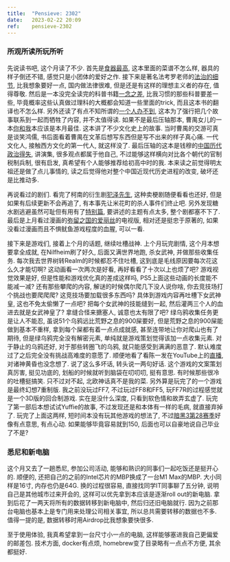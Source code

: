 ```yaml
---
title:  "Pensieve: 2302"
date:   2023-02-22 20:09
ref:    pensieve-2302
---
```



### 所观所读所玩所听

先说读书吧, 这个月读了不少. 首先是[食器最高](https://book.douban.com/subject/27604992/), 这本里面的菜谱不怎么样, 器具的样子倒还不错, 感觉只是小团体的爱好之作. 接下来是著名法考罗老师的[法治的细节](https://book.douban.com/subject/35635639/), 比我想象要好一点, 国内做法律很难, 但是还是有这样的理想主义者的存在, 值得尊敬. 然后是一本没完全读完的科普书籍[一念之差](https://book.douban.com/subject/26997359/), 比我习惯的那些科普要差一些, 毕竟概率这些认真做过理科的大概都会知道一些里面的trick, 而且这本书的翻译也不怎么样. 另外还读了有点不知所谓的[一个人办不到](https://book.douban.com/subject/34857929/), 这本为了强行把几个故事联系到一起而牺牲了内容, 并不太值得读. 如果不是最后压轴那本, 曹禺女儿的一本[你和我](https://book.douban.com/subject/35094877/)本应该是本月最佳. 这本讲了不少文化史上的故事. 当时曹禺的交游可真是谈笑鸿儒, 书后面看着曹禺在文革后想写东西但是写不出来的样子真心痛. 一代文化人, 接触西方文化的第一代人, 就这样没了. 最后压轴的这本是钱穆的[中国历代政治得失](https://book.douban.com/subject/1003479/), 讲演集, 很多观点都属于他自己, 不过能够这样横向对比各个朝代的官制税制兵制, 很有启发, 真希望有个人能够推荐给初高中时的我. 本来读之前觉得明太祖还是做了点儿事情的, 读之后觉得他对整个中国近现代历史进程的改变, 破坏还是比推动多.

再说看过的剧们. 看完了柯南的衍生剧[犯泽先生](https://movie.douban.com/subject/35617459/), 这种卖梗剧随便看看也还好, 但是如果有后续更新不会再追了, 有本事先让米花町的杀人事件们终止吧. 另外发现糖水剧逃避虽然可耻但有用有了[特别篇](https://movie.douban.com/subject/35211578/), 要讲述的主题有点太多, 整个剧都塞不下了. 最后是上月看过漫画的[弥留之国的爱丽丝](https://www.netflix.com/title/80200575)的电视版, 相对还是挺忠于原著的, 如果没看过漫画而且不惧鱿鱼游戏程度的血腥, 可以一看.

接下来是游戏们, 接着上个月的话题, 继续吐槽战神. 上个月玩完剧情, 这个月本想要拿全成就, 在Nilfheim刷了好久, 后面又满世界地跑, 杀女武神, 并做那些收集任务. 每次我去世界树转Realm的时候都忍不住吐槽, 这到底是毛线原因要每次花这么久才能切啊? 这动画看一次两次是好看, 再好看看了十次以上也烦了吧? 游戏视觉效果是好, 但是性能和游戏优化真的差成这样吗, PS5上面这些动画的长度能不能减一减? 还有那些攀爬的内容, 解谜的时候偶尔爬几下没人说你啥, 你去竞技场打个挑战也要爬爬爬? 这竞技场要加载很多东西吗? 具体到游戏内容再吐槽下女武神皇, 这也不免太偷懒了一点吧? 把每个女武神的技能缝到一起, 然后灌两三个人的血进去就是女武神皇了? 拿缝合怪来搪塞人, 诚意也太有限了吧? 绿乌鸦收集任务更是让人不能忍, 虽说51个乌鸦远比荒野之息的900屎要好, 但是荒野之息的900屎能做到基本不重样, 拿到每个屎都有着一点点成就感, 甚至连带地让你对爬山也有了期待, 但是绿乌鸦完全没有解密元素, 单纯就是游戏策划觉得该加一点收集元素. 对于静止的乌鸦还好, 对于那些转圈飞的乌鸦, 就只能感受到满满的恶意了. 默认难度过了之后完全没有挑战高难度的意愿了. 顺便地看了看陈一发在YouTube上的[直播](https://www.youtube.com/watch?v=wNPmLAWNW-M), 对诸神黄昏也没念想了. 说了这么多坏话, 转头说一两句好话. 这个游戏的文案策划真厉害, 挺见功底的, 划船的时候就听到脑袋在叨叨叨, 挺有意思. 有时候那些很冷的吐槽挺搞笑. 只不过对不起, 北欧神话真不是我的菜. 另外算是玩完了的一个游戏是最终幻想7重制版. 我之前没玩过FF7, 不过玩过FF8和FF5, 玩FF7R的过程感觉就是一个3D版的回合制游戏. 实在是没什么深度, 只看到软色情和故弄玄虚了. 玩完了第一部后本想试试Yuffie的故事, 不过发现还是和本体有一样的毛病, 就直接弃掉了. 玩完了上面这两样, 短时间本没有玩其他游戏的想法了, 不过[暗黑3第28赛季](https://news.blizzard.com/en-us/diablo3/23897180/season-28-rites-of-sanctuary-preview)好像有点意思, 有点心动. 如果能够毕竟容易就到150, 后面也可以自豪地说自己毕业了不是?


### 悉尼和新电脑

这个月又去了一趟悉尼, 参加公司活动, 能够和熟识的同事们一起吃饭还是挺开心的. 顺便的, 还把自己的之前的Intel芯片的MBP换成了一台M1 Max的MBP. 大小同样是16寸, 内存也仍是64G. 换的过程很容易, 直接找同学IT同事聊了五分钟, 说明自己是其他城市过来开会的, 这样可以优先拿到本应该是逐渐roll out的新电脑. 拿到后花了一两天将所有的数据转移到新电脑中, 然后归还旧电脑就行. 因为之前那台电脑也基本上是专门用来处理公司相关事宜, 所以总共需要转移的数据也不多. 值得一提的是, 数据转移时用Airdrop比我想象要快很多.

至于使用体验, 我真希望拿到一台尺寸小一点的电脑, 这样能够塞进我自己更偏爱的邮差包. 技术方面, docker有点烦, homebrew变了目录略有一点点不方便, 其余都挺好.
